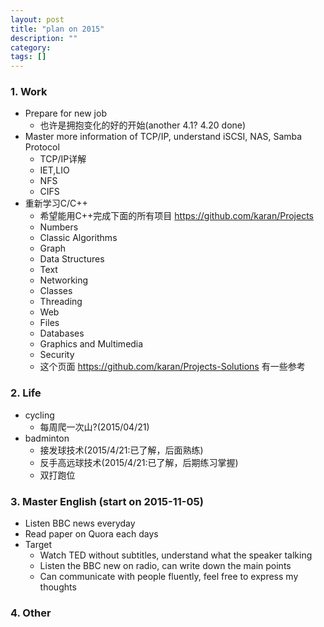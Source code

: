 ```yaml
---
layout: post
title: "plan on 2015"
description: ""
category: 
tags: []
---
```


### 1. Work
* Prepare for new job
  - 也许是拥抱变化的好的开始(another 4.1? 4.20 done)
* Master more information of TCP/IP, understand iSCSI, NAS, Samba Protocol
  - TCP/IP详解
  - IET,LIO
  - NFS
  - CIFS
* 重新学习C/C++
  - 希望能用C++完成下面的所有项目 <https://github.com/karan/Projects>
  - Numbers
  - Classic Algorithms
  - Graph
  - Data Structures
  - Text
  - Networking
  - Classes
  - Threading
  - Web
  - Files
  - Databases
  - Graphics and Multimedia
  - Security
  - 这个页面 <https://github.com/karan/Projects-Solutions> 有一些参考

### 2. Life
* cycling 
  - 每周爬一次山?(2015/04/21)
* badminton
  - 接发球技术(2015/4/21:已了解，后面熟练)
  - 反手高远球技术(2015/4/21:已了解，后期练习掌握)
  - 双打跑位

### 3. Master English (start on 2015-11-05)
* Listen BBC news everyday
* Read paper on Quora each days
* Target
  - Watch TED without subtitles, understand what the speaker talking
  - Listen the BBC new on radio, can write down the main points
  - Can communicate with people fluently, feel free to express my thoughts

### 4. Other
